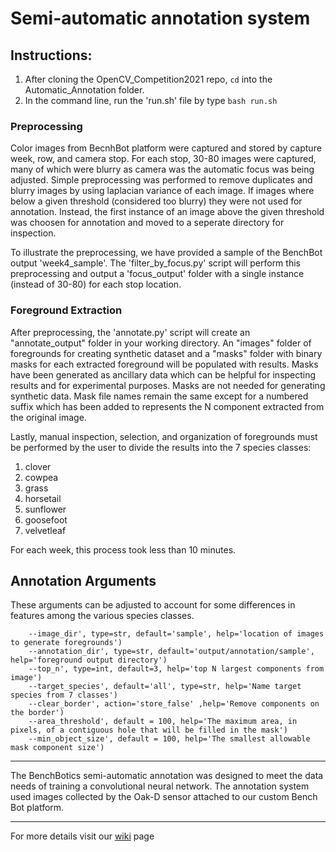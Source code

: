 # Semi-automatic annotation system

## Instructions:

1. After cloning the OpenCV_Competition2021 repo, `cd` into the Automatic_Annotation folder. 
2. In the command line, run the 'run.sh' file by type `bash run.sh`

### Preprocessing
Color images from BecnhBot platform were captured and stored by capture week, row, and camera stop. For each stop, 30-80 images were captured, many of which were blurry as camera was the automatic focus was being adjusted. Simple preprocessing was performed to remove duplicates and blurry images by using laplacian variance of each image. If images where below a given threshold (considered too blurry) they were not used for annotation. Instead, the first instance of an image above the given threshold was choosen for annotation and moved to a seperate directory for inspection. 

To illustrate the preprocessing, we have provided a sample of the BenchBot output 'week4_sample'. The 'filter_by_focus.py' script will perform this preprocessing and output a 'focus_output' folder with a single instance (instead of 30-80) for each stop location. 

### Foreground Extraction
After preprocessing, the 'annotate.py' script will create an "annotate_output" folder in your working directory. An "images" folder of foregrounds for creating synthetic dataset and a "masks" folder with binary masks for each extracted foreground will be populated with results. Masks have been generated as ancillary data which can be helpful for inspecting results and for experimental purposes. Masks are not needed for generating synthetic data. Mask file names remain the same except for a numbered suffix which has been added to represents the N component extracted from the original image.

Lastly, manual inspection, selection, and organization of foregrounds must be performed by the user to divide the results into the 7 species classes: 

1. clover
2. cowpea
3. grass
4. horsetail
5. sunflower
6. goosefoot
7. velvetleaf

For each week, this process took less than 10 minutes.

## Annotation Arguments

These arguments can be adjusted to account for some differences in features among the various species classes. 
```
    --image_dir', type=str, default='sample', help='location of images to generate foregrounds')
    --annotation_dir', type=str, default='output/annotation/sample', help='foreground output directory')
    --top_n', type=int, default=3, help='top N largest components from image')
    --target_species', default='all', type=str, help='Name target species from 7 classes')
    --clear_border', action='store_false' ,help='Remove components on the border')
    --area_threshold', default = 100, help='The maximum area, in pixels, of a contiguous hole that will be filled in the mask')
    --min_object_size', default = 100, help='The smallest allowable mask component size')
```
---

The BenchBotics semi-automatic annotation was designed to meet the data needs of training a convolutional neural network. The annotation system used images collected by the Oak-D sensor attached to our custom Bench Bot platform. 

---

For more details visit our [wiki](https://github.com/precision-sustainable-ag/OpenCV_Competition2021/wiki/3.-Annotation) page 
